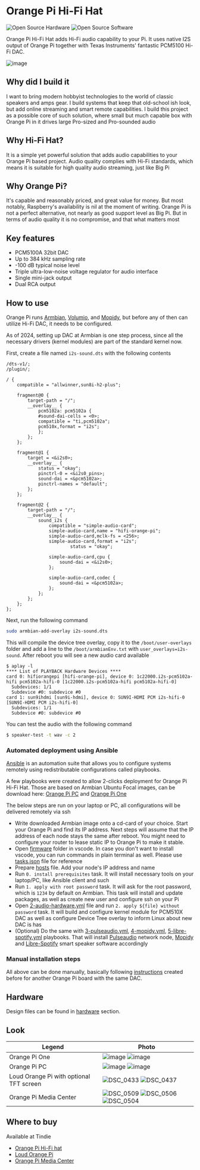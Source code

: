 # Orange Pi Hi-Fi Hat

![Open Source Hardware](/doc/images/open-source-hardware-logo.png)
![Open Source Software](/doc/images/open-source-software-logo.png)

Orange Pi Hi-Fi Hat adds Hi-Fi audio capability to your Pi. It uses native I2S output of Orange Pi together with Texas Instruments' fantastic PCM5100 Hi-Fi DAC.

![image](https://user-images.githubusercontent.com/5459747/209653155-5d475646-525a-4f9a-a561-1d854e3b34ee.png)

## Why did I build it

I want to bring modern hobbyist technologies to the world of classic speakers and amps gear. I build systems that keep that old-school ish look, but add online streaming and smart remote capabilities. I build this project as a possible core of such solution, where small but much capable box with Orange Pi in it drives large Pro-sized and Pro-sounded audio

## Why Hi-Fi Hat?

It is a simple yet powerful solution that adds audio capabilities to your Orange Pi based project. Audio quality complies with Hi-Fi standards, which means it is suitable for high quality audio streaming, just like Big Pi

## Why Orange Pi?

It's capable and reasonably priced, and great value for money. But most notably, Raspberry's availability is nil at the moment of writing. Orange Pi is not a perfect alternative, not nearly as good support level as Big Pi. But in terms of audio quality it is no compromise, and that what matters most

## Key features

- PCM5100A 32bit DAC
- Up to 384 kHz sampling rate
- -100 dB typical noise level
- Triple ultra-low-noise voltage regulator for audio interface 
- Single mini-jack output
- Dual RCA output


## How to use

Orange Pi runs [Armbian](https://www.armbian.com/), [Volumio](https://volumio.com/en/), and [Mopidy](https://mopidy.com/), but before any of then can utilize Hi-Fi DAC, it needs to be configured.

As of 2024, setting up DAC at Armbian is one step process, since all the necessary drivers (kernel modules) are part of the standard kernel now.

First, create a file named `i2s-sound.dts` with the following contents

```
/dts-v1/;
/plugin/;

/ {
	compatible = "allwinner,sun8i-h2-plus";

 	fragment@0 { 
 		target-path = "/"; 
 		__overlay__ { 
			pcm5102a: pcm5102a {
			#sound-dai-cells = <0>;
			compatible = "ti,pcm5102a";
			pcm510x,format = "i2s";
			};
 		}; 
 	}; 

	fragment@1 {
		target = <&i2s0>;
		__overlay__ {
			status = "okay";
			pinctrl-0 = <&i2s0_pins>;
			sound-dai = <&pcm5102a>;
			pinctrl-names = "default";
		};
	};

	fragment@2 {
		target-path = "/";
		__overlay__ {
			sound_i2s {
				compatible = "simple-audio-card";
				simple-audio-card,name = "hifi-orange-pi";
				simple-audio-card,mclk-fs = <256>;
				simple-audio-card,format = "i2s";
		                status = "okay";

				simple-audio-card,cpu {
					sound-dai = <&i2s0>;
				};

				simple-audio-card,codec {
					sound-dai = <&pcm5102a>;
				};
			};
		};
	};
};
```

Next, run the following command 

```bash
sudo armbian-add-overlay i2s-sound.dts
```

This will compile the device tree overlay, copy it to the `/boot/user-overlays` folder and add a line to the `/boot/armbianEnv.txt` with `user_overlays=i2s-sound`. After reboot you will see a new audio card available

```
$ aplay -l
**** List of PLAYBACK Hardware Devices ****
card 0: hifiorangepi [hifi-orange-pi], device 0: 1c22000.i2s-pcm5102a-hifi pcm5102a-hifi-0 [1c22000.i2s-pcm5102a-hifi pcm5102a-hifi-0]
  Subdevices: 1/1
  Subdevice #0: subdevice #0
card 1: sun9ihdmi [sun9i-hdmi], device 0: SUN9I-HDMI PCM i2s-hifi-0 [SUN9I-HDMI PCM i2s-hifi-0]
  Subdevices: 1/1
  Subdevice #0: subdevice #0
```

You can test the audio with the following command

```bash
$ speaker-test -t wav -c 2
```

### Automated deployment using Ansible

[Ansible](https://www.ansible.com/) is an automation suite that allows you to configure systems remotely using redistributable configurations called playbooks.

A few playbooks were created to allow 2-clicks deployment for Orange Pi Hi-Fi Hat. Those are based on Armbian Ubuntu Focal images, can be download here: [Orange Pi PC](https://imola.armbian.com/archive/orangepipc/archive/Armbian_21.02.1_Orangepipc_focal_current_5.10.12.img.xz) and [Orange Pi One](https://fi.mirror.armbian.de/archive/orangepione/archive/Armbian_21.02.1_Orangepione_focal_current_5.10.12.img.xz)

The below steps are run on your laptop or PC, all configurations will be delivered remotely via ssh

- Write downloaded Armbian image onto a cd-card of your choice. Start your Orange Pi and find its IP address. Next steps will assume that the IP address of each node stays the same after reboot. You might need to configure your router to lease static IP to Orange Pi to make it stable.
- Open [firmware](/firmware) folder in vscode. In case you don't want to install vscode, you can run commands in plain terminal as well. Please use [tasks.json](/firmware/.vscode/tasks.json) file for reference
- Prepare [hosts](/firmware/hosts) file. Add your node's IP address and name
- Run `0. install prerequisites` task. It will install necessary tools on your laptop/PC, like Ansible client and such
- Run `1. apply with root password` task. It will ask for the root password, which is `1234` by default on Armbian. This task will install and update packages, as well as create new user and configure ssh on your Pi
- Open [2-audio-hardware.yml](/firmware/playbooks/2-audio-hardware.yml) file and run `2. apply ${file} without password` task. It will build and configure kernel module for PCM510X DAC as well as configure Device Tree overlay to inform Linux about new DAC is has
- (Optional) Do the same with [3-pulseaudio.yml](firmware/playbooks/3-pulseaudio.yml), [4-mopidy.yml](firmware/playbooks/4-mopidy.yml), [5-libre-spotify.yml](firmware/playbooks/5-libre-spotify.yml) playbooks. That will install [Pulseaudio](https://www.freedesktop.org/wiki/Software/PulseAudio/) network node, [Mopidy](https://mopidy.com/) and [Libre-Spotify](https://github.com/dtcooper/raspotify) smart speaker software accordingly


### Manual installation steps

All above can be done manually, basically following [instructions](https://hackaday.io/project/162373/instructions) created before for another Orange Pi board with the same DAC. 

## Hardware

Design files can be found in [hardware](/hardware) section.

## Look

| Legend | Photo |
|-----------|-----------|
| Orange Pi One | ![image](https://user-images.githubusercontent.com/5459747/209653238-e1d93dc3-8c1f-4b69-94c1-c0ca967b8e86.png) ![image](https://user-images.githubusercontent.com/5459747/209653254-e99c16c2-5480-4c46-8801-a08646382ccb.png)
| Orange Pi PC | ![image](https://user-images.githubusercontent.com/5459747/209653361-29e2cff6-6f71-405b-bc1e-7d4f22a72046.png) ![image](https://user-images.githubusercontent.com/5459747/209653386-3736780d-dade-45c7-b182-718f26f47ff5.png)
| Loud Orange Pi with optional TFT screen | ![DSC_0433](https://github.com/sonocotta/orange-pi-hi-fi-hat/assets/5459747/28e6fa61-931e-42fc-841b-1774a86752a5) ![DSC_0437](https://github.com/sonocotta/orange-pi-hi-fi-hat/assets/5459747/f3cc4fb3-8fc6-4810-a096-cbe7c65547d0)
| Orange Pi Media Center | ![DSC_0509](https://github.com/sonocotta/orange-pi-hi-fi-hat/assets/5459747/5b477e8e-8844-40bd-acaa-fbc27555e032) ![DSC_0506](https://github.com/sonocotta/orange-pi-hi-fi-hat/assets/5459747/dcd36078-74b0-4744-bd0e-191f12fd5c39) ![DSC_0504](https://github.com/sonocotta/orange-pi-hi-fi-hat/assets/5459747/f6d266f6-c94b-4148-8f30-3e29ab946653)

## Where to buy

Available at Tindie
- [Orange Pi Hi-Fi hat](https://www.tindie.com/products/sonocotta/orange-pi-hi-fi-hat/)
- [Loud Orange Pi](https://www.tindie.com/products/sonocotta/loud-orange-pi-hat/)
- [Orange Pi Media Center](https://www.tindie.com/products/sonocotta/orange-pi-media-center/)



